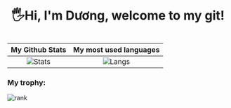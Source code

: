 <!-- <p align="center"> 
  <img src="">
</p> -->
<h1 align="center"> 
  🖐Hi, I'm Dương, welcome to my git! <height="60"> 
</h1>
  
<div align="center">
<table>
  
| My Github Stats             | My most used languages |
:-:|:-:
![Stats](https://github-readme-stats.vercel.app/api?username=vovod&show_icons=true&theme=radical&count_private=true&hide=issues,contribs)  |  ![Langs](https://github-readme-stats.vercel.app/api/top-langs/?username=vovod&layout=compact&theme=radical&hide=c%2b%2b)
</table>
  </div>
     
### My trophy:  
   
![rank](https://github-profile-trophy.vercel.app/?username=vovod&theme=dracula)
